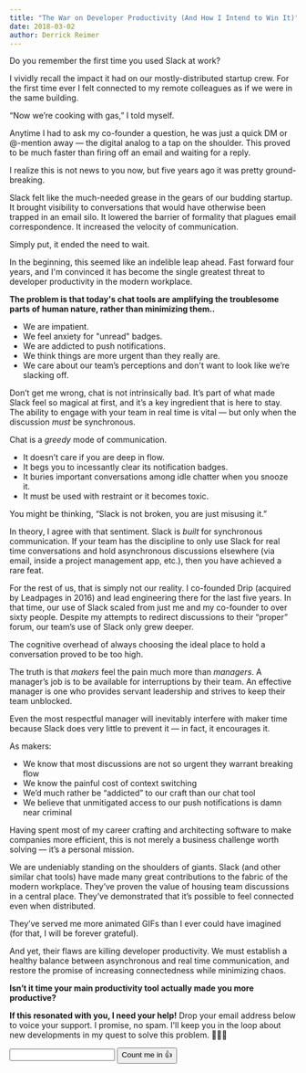 ```yaml
---
title: "The War on Developer Productivity (And How I Intend to Win It)"
date: 2018-03-02
author: Derrick Reimer
---
```


Do you remember the first time you used Slack at work?

I vividly recall the impact it had on our mostly-distributed startup crew. For the first time ever I felt connected to my remote colleagues as if we were in the same building.

“Now we’re cooking with gas,” I told myself.

Anytime I had to ask my co-founder a question, he was just a quick DM or @-mention away — the digital analog to a tap on the shoulder. This proved to be much faster than firing off an email and waiting for a reply.

I realize this is not news to you now, but five years ago it was pretty ground-breaking.

Slack felt like the much-needed grease in the gears of our budding startup. It brought visibility to conversations that would have otherwise been trapped in an email silo. It lowered the barrier of formality that plagues email correspondence. It increased the velocity of communication.

Simply put, it ended the need to wait.

In the beginning, this seemed like an indelible leap ahead. Fast forward four years, and I'm convinced it has become the single greatest threat to developer productivity in the modern workplace.

**The problem is that today's chat tools are amplifying the troublesome parts of human nature, rather than minimizing them..**

- We are impatient.
- We feel anxiety for "unread" badges.
- We are addicted to push notifications.
- We think things are more urgent than they really are.
- We care about our team’s perceptions and don't want to look like we’re slacking off.

Don’t get me wrong, chat is not intrinsically bad. It’s part of what made Slack feel so magical at first, and it’s a key ingredient that is here to stay. The ability to engage with your team in real time is vital — but only when the discussion _must_ be synchronous.

Chat is a _greedy_ mode of communication.

- It doesn’t care if you are deep in flow.
- It begs you to incessantly clear its notification badges.
- It buries important conversations among idle chatter when you snooze it.
- It must be used with restraint or it becomes toxic.

You might be thinking, “Slack is not broken, you are just misusing it.”

In theory, I agree with that sentiment. Slack is _built_ for synchronous communication. If your team has the discipline to only use Slack for real time conversations and hold asynchronous discussions elsewhere (via email, inside a project management app, etc.), then you have achieved a rare feat.

For the rest of us, that is simply not our reality. I co-founded Drip (acquired by Leadpages in 2016) and lead engineering there for the last five years. In that time, our use of Slack scaled from just me and my co-founder to over sixty people. Despite my attempts to redirect discussions to their “proper” forum, our team’s use of Slack only grew deeper.

The cognitive overhead of always choosing the ideal place to hold a conversation proved to be too high.

The truth is that _makers_ feel the pain much more than _managers_. A manager’s job is to be available for interruptions by their team. An effective manager is one who provides servant leadership and strives to keep their team unblocked.

Even the most respectful manager will inevitably interfere with maker time because Slack does very little to prevent it — in fact, it encourages it.

As makers:

- We know that most discussions are not so urgent they warrant breaking flow
- We know the painful cost of context switching
- We’d much rather be “addicted” to our craft than our chat tool
- We believe that unmitigated access to our push notifications is damn near criminal

Having spent most of my career crafting and architecting software to make companies more efficient, this is not merely a business challenge worth solving — it’s a personal mission.

We are undeniably standing on the shoulders of giants. Slack (and other similar chat tools) have made many great contributions to the fabric of the modern workplace. They’ve proven the value of housing team discussions in a central place. They’ve demonstrated that it’s possible to feel connected even when distributed.

They’ve served me more animated GIFs than I ever could have imagined (for that, I will be forever grateful).

And yet, their flaws are killing developer productivity. We must establish a healthy balance between asynchronous and real time communication, and restore the promise of increasing connectedness while minimizing chaos.

**Isn’t it time your main productivity tool actually made you more productive?**

<div class="inline-opt-in">
  <p><strong>If this resonated with you, I need your help!</strong> Drop your email address below to voice your support. I promise, no spam. I'll keep you in the loop about new developments in my quest to solve this problem. 🌟🌟🌟</p>

  <form action="https://www.getdrip.com/forms/612157132/submissions" method="post" data-drip-embedded-form="612157132">
    <div class="inline-opt-in__field">
      <input type="text" name="fields[email]" value="" class="inline-opt-in__input" />
      <input type="submit" value="Count me in 👍" class="inline-opt-in__submit" data-drip-attribute="sign-up-button" />
    </div>
  </form>
</div>
